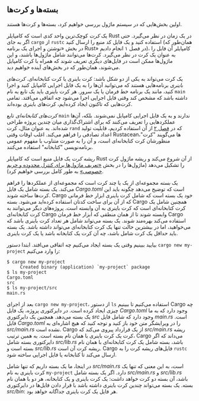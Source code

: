 ## بسته‌ها و کرت‌ها

اولین بخش‌هایی که در سیستم ماژول بررسی خواهیم کرد، بسته‌ها و کرت‌ها هستند.

یک _کرت_ کوچک‌ترین واحد کدی است که کامپایلر Rust در یک زمان در نظر می‌گیرد. حتی اگر به جای `cargo` از `rustc` استفاده کنید و یک فایل کد منبع را ارسال کنید (همان‌طور که در بخش «نوشتن و اجرای یک برنامه Rust» در فصل ۱ انجام دادیم)، کامپایلر آن فایل را به عنوان یک کرت در نظر می‌گیرد. کرت‌ها می‌توانند شامل ماژول‌ها باشند، و این ماژول‌ها ممکن است در فایل‌های دیگری تعریف شوند که همراه با کرت کامپایل می‌شوند، همان‌طور که در بخش‌های آینده خواهیم دید.

یک کرت می‌تواند به یکی از دو شکل باشد: کرت باینری یا کرت کتابخانه‌ای. 
_کرت‌های باینری_ برنامه‌هایی هستند که می‌توانید آن‌ها را به یک فایل اجرایی کامپایل کنید و اجرا کنید، مانند یک برنامه خط فرمان یا یک سرور. هر کرت باینری باید یک تابع به نام `main` داشته باشد که مشخص کند وقتی فایل اجرایی اجرا می‌شود چه اتفاقی می‌افتد. تمامی کرت‌هایی که تاکنون ایجاد کرده‌ایم، کرت‌های باینری بوده‌اند.

_کرت‌های کتابخانه‌ای_ تابع `main` ندارند و به یک فایل اجرایی کامپایل نمی‌شوند. بلکه، آن‌ها عملکردهایی را تعریف می‌کنند که برای اشتراک‌گذاری میان چندین پروژه طراحی شده‌اند. به عنوان مثال، کرت `rand` که در [فصل ۲][rand] از آن استفاده کردیم، قابلیت تولید اعداد تصادفی را فراهم می‌کند. اغلب اوقات وقتی Rustaceanها می‌گویند "کرت"، منظورشان کرت کتابخانه‌ای است، و آن را به صورت متناوب با مفهوم عمومی برنامه‌نویسی "کتابخانه" استفاده می‌کنند.

_ریشه کرت_ یک فایل منبع است که کامپایلر Rust از آن شروع می‌کند و ریشه ماژول کرت را تشکیل می‌دهد (ماژول‌ها را در بخش [«تعریف ماژول‌ها برای کنترل محدوده و حریم خصوصی»][modules] به طور کامل بررسی خواهیم کرد).

یک _بسته_ مجموعه‌ای از یک یا چند کرت است که مجموعه‌ای از عملکردها را فراهم می‌کند. یک بسته شامل یک فایل _Cargo.toml_ است که توضیح می‌دهد چگونه باید این کرت‌ها ساخته شوند. Cargo خود یک بسته است که شامل کرت باینری ابزار خط فرمانی که از آن برای ساخت کدتان استفاده کرده‌اید می‌شود. بسته Cargo همچنین شامل یک کرت کتابخانه‌ای است که کرت باینری به آن وابسته است. پروژه‌های دیگر می‌توانند به کرت کتابخانه‌ای Cargo وابسته شوند تا از همان منطقی که ابزار خط فرمان Cargo استفاده می‌کند بهره‌مند شوند. یک بسته می‌تواند شامل هر تعداد کرت باینری باشد که می‌خواهید، اما در بیشترین حالت تنها یک کرت کتابخانه‌ای می‌تواند داشته باشد. یک بسته باید حداقل یک کرت شامل باشد، چه آن کرت یک کتابخانه باشد یا یک کرت باینری.

بیایید ببینیم وقتی یک بسته ایجاد می‌کنیم چه اتفاقی می‌افتد. ابتدا دستور `cargo new my-project` را وارد می‌کنیم:

```console
$ cargo new my-project
     Created binary (application) `my-project` package
$ ls my-project
Cargo.toml
src
$ ls my-project/src
main.rs
```

بعد از اجرای `cargo new my-project`، از دستور `ls` استفاده می‌کنیم تا ببینیم Cargo چه چیزی ایجاد کرده است. در دایرکتوری پروژه، یک فایل _Cargo.toml_ وجود دارد که به ما یک بسته می‌دهد. همچنین یک دایرکتوری _src_ وجود دارد که شامل فایل _main.rs_ است. فایل _Cargo.toml_ را در ویرایشگر متن خود باز کنید و توجه کنید که هیچ اشاره‌ای به _src/main.rs_ نشده است. Cargo از یک قرارداد پیروی می‌کند که _src/main.rs_ ریشه کرت یک کرت باینری با همان نام بسته است. به همین ترتیب، Cargo می‌داند که اگر دایرکتوری بسته شامل _src/lib.rs_ باشد، بسته شامل یک کرت کتابخانه‌ای با همان نام بسته است و _src/lib.rs_ ریشه کرت آن است. Cargo فایل‌های ریشه کرت را به `rustc` ارسال می‌کند تا کتابخانه یا فایل اجرایی ساخته شود.

در اینجا، ما یک بسته داریم که تنها شامل _src/main.rs_ است، به این معنی که تنها یک کرت باینری به نام `my-project` دارد. اگر یک بسته شامل _src/main.rs_ و _src/lib.rs_ باشد، آن بسته دو کرت خواهد داشت: یک کرت باینری و یک کتابخانه، هر دو با همان نام بسته. یک بسته می‌تواند چندین کرت باینری داشته باشد با قرار دادن فایل‌ها در دایرکتوری _src/bin_: هر فایل یک کرت باینری جداگانه خواهد بود.

[modules]: ch07-02-defining-modules-to-control-scope-and-privacy.html
[rand]: ch02-00-guessing-game-tutorial.html#generating-a-random-number
